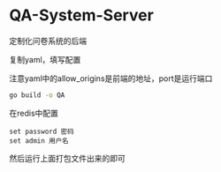 # QA-System-Server
定制化问卷系统的后端

复制yaml，填写配置

注意yaml中的allow_origins是前端的地址，port是运行端口

```cmd
go build -o QA
```

在redis中配置

```redis
set password 密码
set admin 用户名
```



然后运行上面打包文件出来的即可